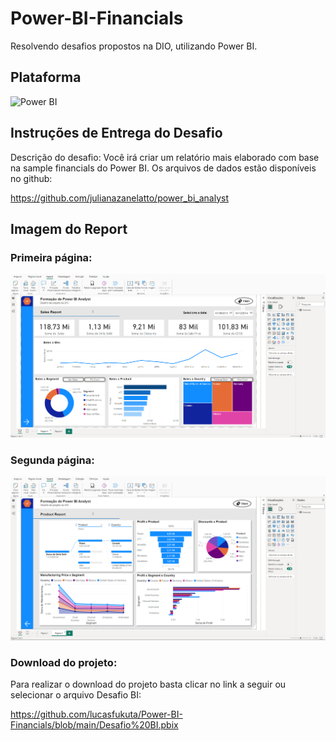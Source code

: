 # Power-BI-Financials
Resolvendo desafios propostos na DIO, utilizando Power BI.

## Plataforma
![Power BI](https://img.shields.io/badge/Power%20BI-000?style=for-the-badge&logo=power-bi)

## Instruções de Entrega do Desafio
Descrição do desafio: Você irá criar um relatório mais elaborado com base na sample financials do Power BI. Os arquivos de dados estão disponíveis no github: 

https://github.com/julianazanelatto/power_bi_analyst 

## Imagem do Report

### Primeira página:
![Pag1](https://github.com/lucasfukuta/Power-BI-Financials/blob/main/pag1.png)

### Segunda página:
![Pag2](https://github.com/lucasfukuta/Power-BI-Financials/blob/main/pag2.png)

### Download do projeto:
Para realizar o download do projeto basta clicar no link a seguir ou selecionar o arquivo Desafio BI:

https://github.com/lucasfukuta/Power-BI-Financials/blob/main/Desafio%20BI.pbix
